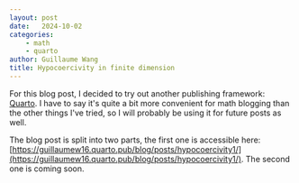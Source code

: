```yaml
---
layout: post
date:   2024-10-02
categories:
    - math
    - quarto
author: Guillaume Wang
title: Hypocoercivity in finite dimension
---
```


For this blog post, I decided to try out another publishing framework: [Quarto](https://quarto.org/docs/websites/).
I have to say it's quite a bit more convenient for math blogging than the other things I've tried, so I will probably be using it for future posts as well.

The blog post is split into two parts, the first one is accessible here: [https://guillaumew16.quarto.pub/blog/posts/hypocoercivity1/](https://guillaumew16.quarto.pub/blog/posts/hypocoercivity1/).
The second one is coming soon.
